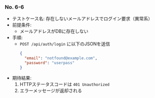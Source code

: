 ### No. 6-6

- テストケース名: 存在しないメールアドレスでログイン要求（異常系）
- 前提条件:  
  - メールアドレスがDBに存在しない
- 手順:  
  - `POST /api/auth/login` に以下のJSONを送信
    ```json
    {
      "email": "notfound@example.com",
      "password": "userpass"
    }
    ```
- 期待結果:  
  1. HTTPステータスコードは `401 Unauthorized`  
  2. エラーメッセージが返却される
